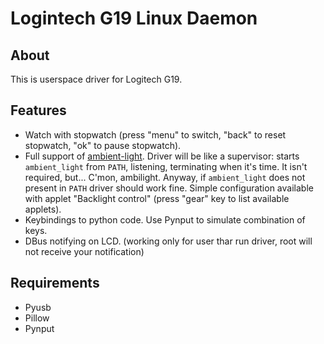   Logintech G19 Linux Daemon
============================

  About
-------

  This is userspace driver for Logitech G19.
  
  Features
----------

  + Watch with stopwatch (press "menu" to switch, "back" to reset stopwatch, "ok" to pause stopwatch).
  + Full support of [ambient-light](https://github.com/GRayHook/ambient-light). Driver will be like a supervisor: starts `ambient_light` from `PATH`, listening, terminating when it's time. It isn't required, but... C'mon, ambilight. Anyway, if `ambient_light` does not present in `PATH` driver should work fine. Simple configuration available with applet "Backlight control" (press "gear" key to list available applets).
  + Keybindings to python code. Use Pynput to simulate combination of keys.
  + DBus notifying on LCD. (working only for user thar run driver, root will not receive your notification)

  Requirements
--------------

  + Pyusb
  + Pillow
  + Pynput

